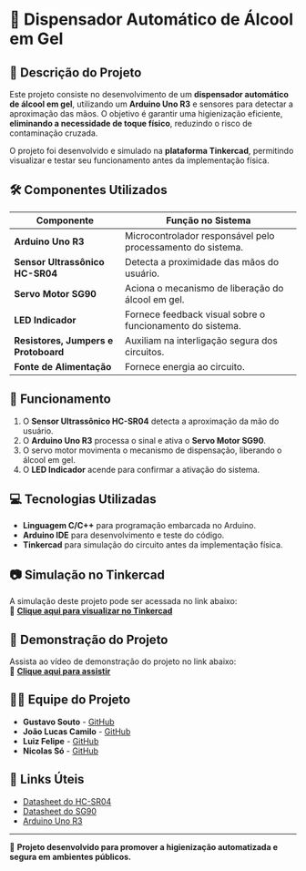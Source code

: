 # 🚀 Dispensador Automático de Álcool em Gel  

## 📌 Descrição do Projeto  
Este projeto consiste no desenvolvimento de um **dispensador automático de álcool em gel**, utilizando um **Arduino Uno R3** e sensores para detectar a aproximação das mãos. O objetivo é garantir uma higienização eficiente, **eliminando a necessidade de toque físico**, reduzindo o risco de contaminação cruzada.  

O projeto foi desenvolvido e simulado na **plataforma Tinkercad**, permitindo visualizar e testar seu funcionamento antes da implementação física.  

## 🛠️ Componentes Utilizados  

| **Componente**              | **Função no Sistema**                                         |
|----------------------------|-------------------------------------------------------------|
| **Arduino Uno R3**         | Microcontrolador responsável pelo processamento do sistema. |
| **Sensor Ultrassônico HC-SR04** | Detecta a proximidade das mãos do usuário.              |
| **Servo Motor SG90**       | Aciona o mecanismo de liberação do álcool em gel.          |
| **LED Indicador**          | Fornece feedback visual sobre o funcionamento do sistema.  |
| **Resistores, Jumpers e Protoboard** | Auxiliam na interligação segura dos circuitos.  |
| **Fonte de Alimentação**   | Fornece energia ao circuito.                               |

## 🔧 Funcionamento  

1. O **Sensor Ultrassônico HC-SR04** detecta a aproximação da mão do usuário.  
2. O **Arduino Uno R3** processa o sinal e ativa o **Servo Motor SG90**.  
3. O servo motor movimenta o mecanismo de dispensação, liberando o álcool em gel.  
4. O **LED Indicador** acende para confirmar a ativação do sistema.  

## 💻 Tecnologias Utilizadas  

- **Linguagem C/C++** para programação embarcada no Arduino.  
- **Arduino IDE** para desenvolvimento e teste do código.  
- **Tinkercad** para simulação do circuito antes da implementação física.  

## 📷 Simulação no Tinkercad  

A simulação deste projeto pode ser acessada no link abaixo:  
🔗 **[Clique aqui para visualizar no Tinkercad](https://www.tinkercad.com/things/7hayrokL4uY-sensor-de-alcool-em-gel/editel?returnTo=https%3A%2F%2Fwww.tinkercad.com%2Fdashboard&sharecode=dkSYwI1NuwSXJLI3l1YxlDuXzQRWFft4e2gR13QN81s)**  

## 🎥 Demonstração do Projeto  

Assista ao vídeo de demonstração do projeto no link abaixo:  
🔗 **[Clique aqui para assistir](https://drive.google.com/file/d/1Z5Y4WT4Inxv3UNY7E61F3dmGt30_tQ0w/view?usp=sharing)**  

## 👨‍💻 Equipe do Projeto  

- **Gustavo Souto** - [GitHub](https://github.com/gustavosouto)  
- **João Lucas Camilo** - [GitHub](https://github.com/joaolucascamilo)  
- **Luiz Felipe** - [GitHub](https://github.com/LuizFelipee96)  
- **Nicolas Só** - [GitHub](https://github.com/Nilssasi)  

## 🔗 Links Úteis  

- [Datasheet do HC-SR04](https://cdn.sparkfun.com/datasheets/Sensors/Proximity/HCSR04.pdf)  
- [Datasheet do SG90](https://www.electronicoscaldas.com/datasheet/SG90.pdf)  
- [Arduino Uno R3](https://store.arduino.cc/products/arduino-uno-rev3)  

---

📌 **Projeto desenvolvido para promover a higienização automatizada e segura em ambientes públicos.**  
